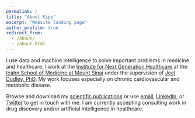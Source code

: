 ```yaml
---
permalink: /
title: "About Kipp"
excerpt: "Website landing page"
author_profile: true
redirect_from: 
  - /about/
  - /about.html
---
```


<script type='text/javascript' src='https://d1bxh8uas1mnw7.cloudfront.net/assets/embed.js'></script>

<!---
======
--->

I use data and machine intelligence to solve important problems in medicine and healthcare. I work at the [Institute for Next Generation Healthcare](http://www.nextgenhealthcare.org/) at the [Icahn School of Medicine at Mount Sinai](https://icahn.mssm.edu/) under the supervision of [Joel Dudley, PhD](https://en.wikipedia.org/wiki/Joel_Dudley). My work focuses especially on chronic cardiovascular and metabolic disease.

Browse and download my [scientific publications](https://kippjohnson.com/publications/) or use [email](kipp.william.johnson@gmail.com), [LinkedIn](https://www.linkedin.com/in/kippwjohnson/), or [Twitter](https://twitter.com/kippwjohnson) to get in touch with me. I am currently accepting consulting work in drug discovery and/or artificial intelligence in healthcare. 
